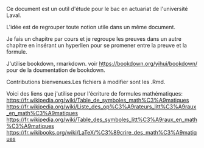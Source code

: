 Ce document est un outil d'étude pour le bac en actuariat de l'université Laval. 

L'idée est de regrouper toute notion utile dans un même document.

Je fais un chapitre par cours et je regroupe les preuves dans un autre chapitre en insérant un hyperlien pour se promener entre la preuve et la formule.

J'utilise bookdown, rmarkdown. voir https://bookdown.org/yihui/bookdown/ pour de la doumentation de bookdown.

Contributions bienvenues.Les fichiers à modifier sont les .Rmd. 

Voici des liens que j'utilise pour l'écriture de formules mathématiques:
https://fr.wikipedia.org/wiki/Table_de_symboles_math%C3%A9matiques
https://fr.wikipedia.org/wiki/Liste_des_op%C3%A9rateurs_litt%C3%A9raux_en_math%C3%A9matiques
https://fr.wikipedia.org/wiki/Table_des_symboles_litt%C3%A9raux_en_math%C3%A9matiques
https://fr.wikibooks.org/wiki/LaTeX/%C3%89crire_des_math%C3%A9matiques
